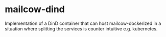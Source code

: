 # mailcow-dind
Implementation of a DinD container that can host mailcow-dockerized in a situation where splitting the services is counter intuitive e.g. kubernetes.
